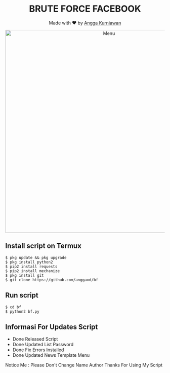 <h1 align="center">
  BRUTE FORCE FACEBOOK
</h1>
</div>
<p align="center">
  Made with ❤️ by <a href="https://github.com/anggaxd">Angga Kurniawan</a>
</p>
<p align="center">
 <img src="https://github.com/anggaxd/c-all/blob/images/20200731_152622.png" width="640" title="Menu" alt="Menu">
</p>

## Install script on Termux
```
$ pkg update && pkg upgrade
$ pkg install python2
$ pip2 install requests
$ pip2 install mechanize
$ pkg install git
$ git clone https://github.com/anggaxd/bf
```

## Run script
```
$ cd bf
$ python2 bf.py
```
## Informasi For Updates Script
* Done Released Script
* Done Updated List Password
* Done Fix Errors Installed
* Done Updated News Template Menu

Notice Me : Please Don't Change Name Author
Thanks For Using My Script
